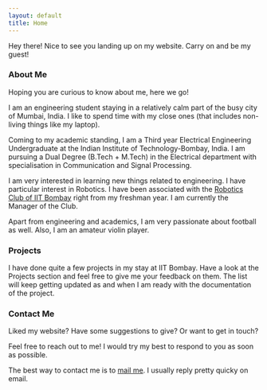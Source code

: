 ```yaml
---
layout: default
title: Home
---
```

	
<p class="message">
  Hey there! Nice to see you landing up on my website. Carry on and be my guest!
</p>	

###  About Me

Hoping you are curious to know about me, here we go!

I am an engineering student staying in a relatively calm part of the busy city of Mumbai, India. I like to spend time with my close ones (that includes non-living things like my laptop).

Coming to my academic standing, I am a Third year Electrical Engineering Undergraduate at the Indian Institute of Technology-Bombay, India. I am pursuing a Dual Degree (B.Tech + M.Tech) in the Electrical department with specialisation in Communication and Signal Processing.
 
I am very interested in learning new things related to engineering. I have particular interest in Robotics. I have been associated with the [Robotics Club of IIT Bombay]( https://stab-iitb.org/robotics-club/ ) right from my freshman year. I am currently the Manager of the Club. 

Apart from engineering and academics, I am very passionate about football as well. Also, I am an amateur violin player.

### Projects

I have done quite a few projects in my stay at IIT Bombay. Have a look at the Projects section and feel free to give me your feedback on them. The list will keep getting updated as and when I am ready with the documentation of the project.

### Contact Me

Liked my website? Have some suggestions to give? Or want to get in touch?

Feel free to reach out to me! I would try my best to respond to you as soon as possible.
	
The best way to contact me is to <a target="_blank" href="https://mail.google.com/mail/?view=cm&fs=1&tf=1&to=sravps7@gmail.com&body=my-text">mail me</a>. I usually reply pretty quicky on email.

